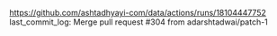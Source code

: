 https://github.com/ashtadhyayi-com/data/actions/runs/18104447752
last_commit_log: Merge pull request #304 from adarshtadwai/patch-1